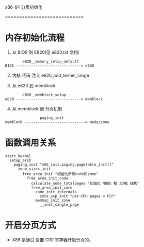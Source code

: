 x86-64 分页初始化

============================

# 内存初始化流程


1. 从 BIOS 到 E820(见 e820.txt 文档)

```
		e820__memory_setup_default
BIOS ------------------------------> e820
```

2. 内核 代码 注入 e820_add_kernel_range

3. 从 e820 到 memblock

```
		e820__memblock_setup
e820 ------------------------------> memblock 
```

4. 从 memblock 到 分页机制

```
				paging_init
memblock ----------------------------> node/zone
```


# 函数调用关系

```
start_kernel
  setup_arch
    paging_init "x86_init.paging.pagetable_init()"
      zone_sizes_init
        free_area_init "初始化所有node和zone"
          free_area_init_node
            calculate_node_totalpages "初始化 NODE 和 ZONE 结构"
            free_area_init_core
              zone_init_internals
                zone_pcp_init "per-CPU pages = PCP"
              memmap_init_zone
                __init_single_page
```

# 开启分页方式

* X86 是通过 设置 CR0 寄存器开启分页的。
